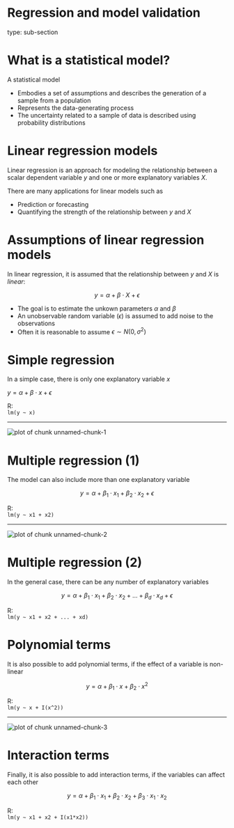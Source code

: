 

Regression and model validation
========================================================
type: sub-section

What is a statistical model?
========================================================

A statistical model 

- Embodies a set of assumptions and describes the generation of a sample from a population
- Represents the data-generating process
- The uncertainty related to a sample of data is described using probability distributions

<!-- source: [wikipedia](https://en.wikipedia.org/wiki/Statistical_model) -->

Linear regression models
========================================================

Linear regression is an approach for modeling the relationship between a scalar dependent variable $y$ and one or more explanatory variables $X$.  

There are many applications for linear models such as

- Prediction or forecasting
- Quantifying the strength of the relationship between $y$ and $X$


Assumptions of linear regression models
========================================================

In linear regression, it is assumed that the relationship between $y$ and  $X$ is *linear*:

$$y = \alpha + \beta \cdot X + \epsilon$$

- The goal is to estimate the unkown parameters $\alpha$ and $\beta$
- An unobservable random variable ($\epsilon$) is assumed to add noise to the observations
- Often it is reasonable to assume $\epsilon \sim N(0, \sigma^2)$

<!-- source: [wikipedia](https://en.wikipedia.org/wiki/Linear_regression) -->


Simple regression
========================================================

In a simple case, there is only one explanatory variable $x$

$y =  \alpha + \beta \cdot x + \epsilon$

R:  
```lm(y ~ x)```  

***
![plot of chunk unnamed-chunk-1](figure/unnamed-chunk-1-1.png)



Multiple regression (1)
========================================================

The model can also include more than one explanatory variable

$$y = \alpha + \beta_1 \cdot x_1 + \beta_2 \cdot x_2 + \epsilon$$

R:  
```lm(y ~ x1 + x2)```  

***
![plot of chunk unnamed-chunk-2](figure/unnamed-chunk-2-1.png)


Multiple regression (2)
========================================================

In the general case, there can be any number of explanatory variables

$$y = \alpha + \beta_1 \cdot x_1 + \beta_2 \cdot x_2 + ... + \beta_d \cdot x_d + \epsilon$$

R:  
```lm(y ~ x1 + x2 + ... + xd)```  

Polynomial terms
========================================================

It is also possible to add polynomial terms, if the effect of a variable is non-linear

$$y = \alpha + \beta_1 \cdot x + \beta_2 \cdot x^2$$

R:  
```lm(y ~ x + I(x^2))```  

***

![plot of chunk unnamed-chunk-3](figure/unnamed-chunk-3-1.png)


Interaction terms
========================================================
 Finally, it is also possible to add interaction terms, if the variables can affect each other
 
 $$y = \alpha + \beta_1 \cdot x_1 + \beta_2 \cdot x_2 + \beta_3 \cdot x_1 \cdot x_2$$
 
R:  
```lm(y ~ x1 + x2 + I(x1*x2))```  
